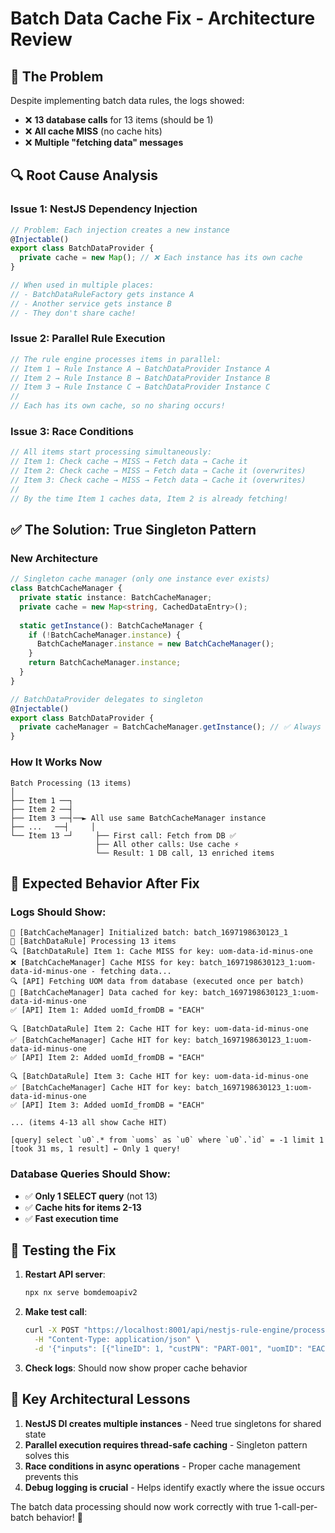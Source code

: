 # Batch Data Cache Fix - Architecture Review

## 🐛 **The Problem**

Despite implementing batch data rules, the logs showed:
- ❌ **13 database calls** for 13 items (should be 1)
- ❌ **All cache MISS** (no cache hits)
- ❌ **Multiple "fetching data" messages**

## 🔍 **Root Cause Analysis**

### Issue 1: NestJS Dependency Injection
```typescript
// Problem: Each injection creates a new instance
@Injectable()
export class BatchDataProvider {
  private cache = new Map(); // ❌ Each instance has its own cache
}

// When used in multiple places:
// - BatchDataRuleFactory gets instance A
// - Another service gets instance B
// - They don't share cache!
```

### Issue 2: Parallel Rule Execution
```typescript
// The rule engine processes items in parallel:
// Item 1 → Rule Instance A → BatchDataProvider Instance A
// Item 2 → Rule Instance B → BatchDataProvider Instance B
// Item 3 → Rule Instance C → BatchDataProvider Instance C
// 
// Each has its own cache, so no sharing occurs!
```

### Issue 3: Race Conditions
```typescript
// All items start processing simultaneously:
// Item 1: Check cache → MISS → Fetch data → Cache it
// Item 2: Check cache → MISS → Fetch data → Cache it (overwrites)
// Item 3: Check cache → MISS → Fetch data → Cache it (overwrites)
// 
// By the time Item 1 caches data, Item 2 is already fetching!
```

## ✅ **The Solution: True Singleton Pattern**

### New Architecture
```typescript
// Singleton cache manager (only one instance ever exists)
class BatchCacheManager {
  private static instance: BatchCacheManager;
  private cache = new Map<string, CachedDataEntry>();
  
  static getInstance(): BatchCacheManager {
    if (!BatchCacheManager.instance) {
      BatchCacheManager.instance = new BatchCacheManager();
    }
    return BatchCacheManager.instance;
  }
}

// BatchDataProvider delegates to singleton
@Injectable()
export class BatchDataProvider {
  private cacheManager = BatchCacheManager.getInstance(); // ✅ Always same instance
}
```

### How It Works Now
```
Batch Processing (13 items)
│
├── Item 1 ──┐
├── Item 2 ──┤
├── Item 3 ──┤──► All use same BatchCacheManager instance
├── ...   ──┤     │
└── Item 13 ─┘     ├── First call: Fetch from DB ✅
                   ├── All other calls: Use cache ⚡
                   └── Result: 1 DB call, 13 enriched items
```

## 🎯 **Expected Behavior After Fix**

### Logs Should Show:
```
🔄 [BatchCacheManager] Initialized batch: batch_1697198630123_1
🔄 [BatchDataRule] Processing 13 items
🔍 [BatchDataRule] Item 1: Cache MISS for key: uom-data-id-minus-one
❌ [BatchCacheManager] Cache MISS for key: batch_1697198630123_1:uom-data-id-minus-one - fetching data...
🔍 [API] Fetching UOM data from database (executed once per batch)
💾 [BatchCacheManager] Data cached for key: batch_1697198630123_1:uom-data-id-minus-one
✅ [API] Item 1: Added uomId_fromDB = "EACH"

🔍 [BatchDataRule] Item 2: Cache HIT for key: uom-data-id-minus-one
✅ [BatchCacheManager] Cache HIT for key: batch_1697198630123_1:uom-data-id-minus-one
✅ [API] Item 2: Added uomId_fromDB = "EACH"

🔍 [BatchDataRule] Item 3: Cache HIT for key: uom-data-id-minus-one
✅ [BatchCacheManager] Cache HIT for key: batch_1697198630123_1:uom-data-id-minus-one
✅ [API] Item 3: Added uomId_fromDB = "EACH"

... (items 4-13 all show Cache HIT)

[query] select `u0`.* from `uoms` as `u0` where `u0`.`id` = -1 limit 1 [took 31 ms, 1 result] ← Only 1 query!
```

### Database Queries Should Show:
- ✅ **Only 1 SELECT query** (not 13)
- ✅ **Cache hits for items 2-13**
- ✅ **Fast execution time**

## 🚀 **Testing the Fix**

1. **Restart API server**:
   ```bash
   npx nx serve bomdemoapiv2
   ```

2. **Make test call**:
   ```bash
   curl -X POST "https://localhost:8001/api/nestjs-rule-engine/process-with-batch-data" \
     -H "Content-Type: application/json" \
     -d '{"inputs": [{"lineID": 1, "custPN": "PART-001", "uomID": "EACH"}]}'
   ```

3. **Check logs**: Should now show proper cache behavior

## 🎯 **Key Architectural Lessons**

1. **NestJS DI creates multiple instances** - Need true singletons for shared state
2. **Parallel execution requires thread-safe caching** - Singleton pattern solves this
3. **Race conditions in async operations** - Proper cache management prevents this
4. **Debug logging is crucial** - Helps identify exactly where the issue occurs

The batch data processing should now work correctly with true 1-call-per-batch behavior! 🎉